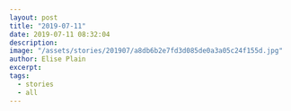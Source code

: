```yaml
---
layout: post
title: "2019-07-11"
date: 2019-07-11 08:32:04
description: 
image: "/assets/stories/201907/a8db6b2e7fd3d085de0a3a05c24f155d.jpg"
author: Elise Plain
excerpt: 
tags: 
  - stories
  - all
---
```



<p></p>
